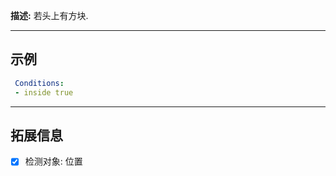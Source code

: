**描述:** 若头上有方块.

---

示例
---

```yaml
 Conditions:
 - inside true
```

---

拓展信息
---

- [x] 检测对象: 位置